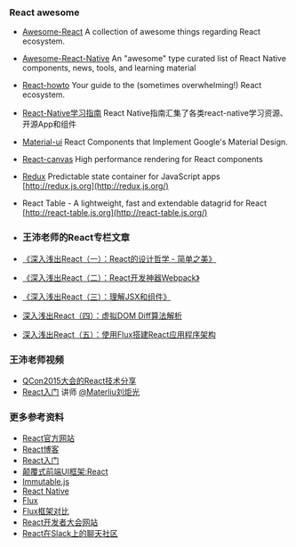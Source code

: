 ### React awesome

* [Awesome-React](https://github.com/enaqx/awesome-react)
  A collection of awesome things regarding React ecosystem.
* [Awesome-React-Native](https://github.com/jondot/awesome-react-native)
  An "awesome" type curated list of React Native components, news, tools, and learning material
* [React-howto](https://github.com/petehunt/react-howto)
  Your guide to the \(sometimes overwhelming!\) React ecosystem.
* [React-Native学习指南](https://github.com/ele828/react-native-guide)
  React Native指南汇集了各类react-native学习资源、开源App和组件
* [Material-ui](https://github.com/callemall/material-ui)
  React Components that Implement Google's Material Design.
* [React-canvas](https://github.com/Flipboard/react-canvas)
  High performance rendering for React components
* [Redux](https://github.com/rackt/redux)
  Predictable state container for JavaScript apps
  [http://redux.js.org](http://redux.js.org/)
* React Table - A lightweight, fast and extendable datagrid for React [http://react-table.js.org](http://react-table.js.org/)

* ### 王沛老师的React专栏文章
* [《深入浅出React（一）：React的设计哲学 - 简单之美》](http://www.infoq.com/cn/articles/react-art-of-simplity)

* [《深入浅出React（二）：React开发神器Webpack》](http://www.infoq.com/cn/articles/react-and-webpack)

* [《深入浅出React（三）：理解JSX和组件》](http://www.infoq.com/cn/articles/react-jsx-and-component)
* [深入浅出React（四）：虚拟DOM Diff算法解析](http://www.infoq.com/cn/articles/react-dom-diff)
* [深入浅出React（五）：使用Flux搭建React应用程序架构](http://www.infoq.com/cn/articles/react-flux)

### 王沛老师视频

* [QCon2015大会的React技术分享](http://www.infoq.com/cn/presentations/pracitise-of-reactjs)
* [React入门](http://www.imooc.com/learn/504)
  讲师
  [@Materliu刘炬光](https://github.com/materliu)

### 更多参考资料

* [React官方网站](http://facebook.github.io/react/)
* [React博客](http://facebook.github.io/react/blog/)
* [React入门](http://ryanclark.me/getting-started-with-react/)
* [颠覆式前端UI框架:React](http://www.infoq.com/cn/articles/subversion-front-end-ui-development-framework-react)
* [Immutable.js](http://facebook.github.io/immutable-js/)
* [React Native](http://facebook.github.io/react-native/)
* [Flux](https://facebook.github.io/flux/)
* [Flux框架对比](https://github.com/voronianski/flux-comparison)
* [React开发者大会网站](http://conf.reactjs.com/index.html)
* [React在Slack上的聊天社区](http://reactiflux.com/)



